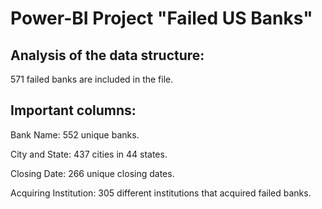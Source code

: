 # Power-BI Project "Failed US Banks"

## Analysis of the data structure:

571 failed banks are included in the file.

## Important columns:

Bank Name: 552 unique banks.

City and State: 437 cities in 44 states.

Closing Date: 266 unique closing dates.

Acquiring Institution: 305 different institutions that acquired failed banks.
